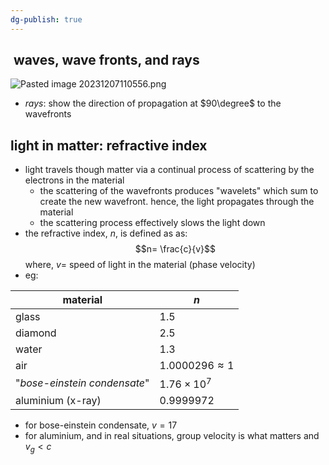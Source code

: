 ```yaml
---
dg-publish: true
---
```


##  waves, wave fronts, and rays
![Pasted image 20231207110556.png](/img/user/pics/Pasted%20image%2020231207110556.png)
-  *rays*: show the direction of propagation at $90\degree$ to the wavefronts
## light in matter: refractive index
- light travels though matter via a continual process of scattering by the electrons in the material
	- the scattering of the wavefronts produces "wavelets" which sum to create the new wavefront. hence, the light propagates through the material
	- the scattering process effectively slows the light down
- the refractive index, $n$, is defined as as: 
$$n= \frac{c}{v}$$
		where, $v=$ speed of light in the material (phase velocity)
- eg: 

| material                     | $n$                   |
| ---------------------------- | --------------------- |
| glass                        | $1.5$                 |
| diamond                      | $2.5$                 |
| water                        | $1.3$                 |
| air                          | $1.0000296 \approx 1$ |
| "*bose-einstein condensate*" | $1.76 \times 10^{7}$  |
| aluminium (x-ray)            | $0.9999972$           |

- for bose-einstein condensate, $v=17$
- for aluminium, and in real situations, group velocity is what matters and $v_{g}<c$
